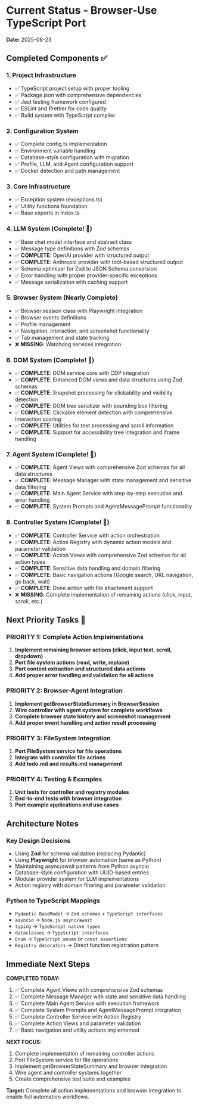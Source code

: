 # Current Status - Browser-Use TypeScript Port

**Date:** 2025-08-23

## Completed Components ✅

### 1. Project Infrastructure
- ✅ TypeScript project setup with proper tooling
- ✅ Package.json with comprehensive dependencies
- ✅ Jest testing framework configured
- ✅ ESLint and Prettier for code quality
- ✅ Build system with TypeScript compiler

### 2. Configuration System
- ✅ Complete config.ts implementation
- ✅ Environment variable handling
- ✅ Database-style configuration with migration
- ✅ Profile, LLM, and Agent configuration support
- ✅ Docker detection and path management

### 3. Core Infrastructure
- ✅ Exception system (exceptions.ts)
- ✅ Utility functions foundation
- ✅ Base exports in index.ts

### 4. LLM System (Complete! 🎉)
- ✅ Base chat model interface and abstract class
- ✅ Message type definitions with Zod schemas
- ✅ **COMPLETE**: OpenAI provider with structured output
- ✅ **COMPLETE**: Anthropic provider with tool-based structured output
- ✅ Schema optimizer for Zod to JSON Schema conversion
- ✅ Error handling with proper provider-specific exceptions
- ✅ Message serialization with caching support

### 5. Browser System (Nearly Complete)
- ✅ Browser session class with Playwright integration
- ✅ Browser events definitions
- ✅ Profile management
- ✅ Navigation, interaction, and screenshot functionality
- ✅ Tab management and state tracking
- ❌ **MISSING**: Watchdog services integration

### 6. DOM System (Complete! 🎉)
- ✅ **COMPLETE**: DOM service core with CDP integration
- ✅ **COMPLETE**: Enhanced DOM views and data structures using Zod schemas
- ✅ **COMPLETE**: Snapshot processing for clickability and visibility detection
- ✅ **COMPLETE**: DOM tree serializer with bounding box filtering
- ✅ **COMPLETE**: Clickable element detection with comprehensive interaction scoring
- ✅ **COMPLETE**: Utilities for text processing and scroll information
- ✅ **COMPLETE**: Support for accessibility tree integration and iframe handling

### 7. Agent System (Complete! 🎉)
- ✅ **COMPLETE**: Agent Views with comprehensive Zod schemas for all data structures
- ✅ **COMPLETE**: Message Manager with state management and sensitive data filtering
- ✅ **COMPLETE**: Main Agent Service with step-by-step execution and error handling
- ✅ **COMPLETE**: System Prompts and AgentMessagePrompt functionality

### 8. Controller System (Complete! 🎉)
- ✅ **COMPLETE**: Controller Service with action orchestration
- ✅ **COMPLETE**: Action Registry with dynamic action models and parameter validation
- ✅ **COMPLETE**: Action Views with comprehensive Zod schemas for all action types
- ✅ **COMPLETE**: Sensitive data handling and domain filtering
- ✅ **COMPLETE**: Basic navigation actions (Google search, URL navigation, go back, wait)
- ✅ **COMPLETE**: Done action with file attachment support
- ❌ **MISSING**: Complete implementation of remaining actions (click, input, scroll, etc.)

## Next Priority Tasks 🎯

### PRIORITY 1: Complete Action Implementations
1. **Implement remaining browser actions (click, input text, scroll, dropdown)**
2. **Port file system actions (read, write, replace)**
3. **Port content extraction and structured data actions**
4. **Add proper error handling and validation for all actions**

### PRIORITY 2: Browser-Agent Integration  
1. **Implement getBrowserStateSummary in BrowserSession**
2. **Wire controller with agent system for complete workflows**
3. **Complete browser state history and screenshot management**
4. **Add proper event handling and action result processing**

### PRIORITY 3: FileSystem Integration
1. **Port FileSystem service for file operations**
2. **Integrate with controller file actions**
3. **Add todo.md and results.md management**

### PRIORITY 4: Testing & Examples
1. **Unit tests for controller and registry modules**
2. **End-to-end tests with browser integration**
3. **Port example applications and use cases**

## Architecture Notes

### Key Design Decisions
- Using **Zod** for schema validation (replacing Pydantic)
- Using **Playwright** for browser automation (same as Python)
- Maintaining async/await patterns from Python asyncio
- Database-style configuration with UUID-based entries
- Modular provider system for LLM implementations
- Action registry with domain filtering and parameter validation

### Python to TypeScript Mappings
- `Pydantic BaseModel` → `Zod schemas` + `TypeScript interfaces`
- `asyncio` → `Node.js async/await`
- `typing` → `TypeScript native types`
- `dataclasses` → `TypeScript interfaces`
- `Enum` → `TypeScript enums` or `const assertions`
- `Registry decorators` → Direct function registration pattern

## Immediate Next Steps

**COMPLETED TODAY:**
1. ✅ Complete Agent Views with comprehensive Zod schemas
2. ✅ Complete Message Manager with state and sensitive data handling
3. ✅ Complete Main Agent Service with execution framework
4. ✅ Complete System Prompts and AgentMessagePrompt integration
5. ✅ Complete Controller Service with Action Registry
6. ✅ Complete Action Views and parameter validation
7. ✅ Basic navigation and utility actions implemented

**NEXT FOCUS:**
1. Complete implementation of remaining controller actions
2. Port FileSystem service for file operations
3. Implement getBrowserStateSummary and browser integration
4. Wire agent and controller systems together
5. Create comprehensive test suite and examples

**Target:** Complete all action implementations and browser integration to enable full automation workflows.